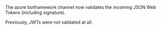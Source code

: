 The azure botframework channel now validates the incoming JSON Web Tokens (including signature).

Previously, JWTs were not validated at all.